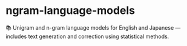 # ngram-language-models
📚 Unigram and n-gram language models for English and Japanese — includes text generation and correction using statistical methods.

